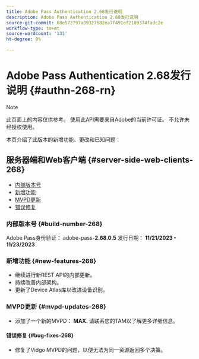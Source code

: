 ```yaml
---
title: Adobe Pass Authentication 2.68发行说明
description: Adobe Pass Authentication 2.68发行说明
source-git-commit: 68e572797a39327682ea7f491ef2109374fadc2e
workflow-type: tm+mt
source-wordcount: '131'
ht-degree: 0%

---
```


# Adobe Pass Authentication 2.68发行说明 {#authn-268-rn}

>[!NOTE]
>
>此页面上的内容仅供参考。 使用此API需要来自Adobe的当前许可证。 不允许未经授权使用。

本页介绍了此版本的新增功能、更改和已知问题：

## 服务器端和Web客户端 {#server-side-web-clients-268}

* [内部版本号](#build-number-268)
* [新增功能](#new-features-268)
* [MVPD更新](#mvpd-updates-268)
* [错误修复](#bug-fixes-268)

### 内部版本号 {#build-number-268}

Adobe Pass身份验证： adobe-pass-**2.68.0.5**
发行日期： **11/21/2023 - 11/23/2023**

### 新增功能 {#new-features-268}

* 继续进行新REST API的内部更新。
* 持续改善内部架构。
* 更新了Device Atlas库以改进设备识别。

### MVPD更新 {#mvpd-updates-268}

* 添加了一个新的MVPD： **MAX**. 请联系您的TAM以了解更多详细信息。

#### 错误修复 {#bug-fixes-268}

* 修复了Vidgo MVPD的问题，以便无法为同一资源返回多个决策。
